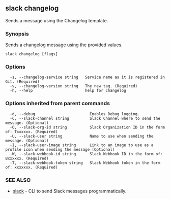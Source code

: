 ## slack changelog

Sends a message using the Changelog template.

### Synopsis

Sends a changelog message using the provided values.

```
slack changelog [flags]
```

### Options

```
  -s, --changelog-service string   Service name as it is registered in Git. (Required)
  -v, --changelog-version string   The new tag. (Required)
  -h, --help                       help for changelog
```

### Options inherited from parent commands

```
  -d, --debug                        Enables Debug logging.
  -C, --slack-channel string         Slack Channel where to send the message. (Optional)
  -O, --slack-org-id string          Slack Organization ID in the form of: Txxxxxx. (Required)
  -U, --slack-user string            Name to use when sending the message. (Optional)
  -I, --slack-user-image string      Link to an image to use as a profile icon when sending the message (Optional)
  -W, --slack-webhook-id string      Slack Webhook ID in the form of: Bxxxxxx. (Required)
  -T, --slack-webhook-token string   Slack Webhook token in the form of: xxxxxxx. (Required)
```

### SEE ALSO

* [slack](slack.md)	 - CLI to send Slack messages programmatically.

